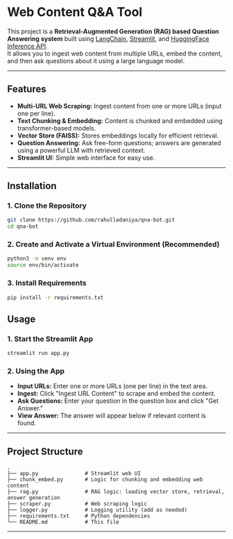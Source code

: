 # Web Content Q&A Tool

This project is a **Retrieval-Augmented Generation (RAG) based Question Answering system** built using [LangChain](https://python.langchain.com/), [Streamlit](https://streamlit.io/), and [HuggingFace Inference API](https://huggingface.co/inference-api).  
It allows you to ingest web content from multiple URLs, embed the content, and then ask questions about it using a large language model.

---

## Features

- **Multi-URL Web Scraping:** Ingest content from one or more URLs (input one per line).
- **Text Chunking & Embedding:** Content is chunked and embedded using transformer-based models.
- **Vector Store (FAISS):** Stores embeddings locally for efficient retrieval.
- **Question Answering:** Ask free-form questions; answers are generated using a powerful LLM with retrieved context.
- **Streamlit UI:** Simple web interface for easy use.

---

## Installation

### 1. Clone the Repository

```bash
git clone https://github.com/rahulladaniya/qna-bot.git
cd qna-bot
```

### 2. Create and Activate a Virtual Environment (Recommended)

```bash
python3 -m venv env
source env/bin/activate
```

### 3. Install Requirements

```bash
pip install -r requirements.txt
```

## Usage

### 1. Start the Streamlit App

```bash
streamlit run app.py
```

### 2. Using the App

- **Input URLs:** Enter one or more URLs (one per line) in the text area.
- **Ingest:** Click "Ingest URL Content" to scrape and embed the content.
- **Ask Questions:** Enter your question in the question box and click "Get Answer."
- **View Answer:** The answer will appear below if relevant content is found.

---

## Project Structure

```
.
├── app.py               # Streamlit web UI
├── chunk_embed.py       # Logic for chunking and embedding web content
├── rag.py               # RAG logic: loading vector store, retrieval, answer generation
├── scraper.py           # Web scraping logic
├── logger.py            # Logging utility (add as needed)
├── requirements.txt     # Python dependencies
└── README.md            # This file
```

---
